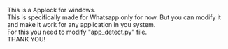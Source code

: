This is a Applock for windows.
<br>
This is specifically made for Whatsapp only for now. But you can modify it and make it work for any application in you system.
<br>
For this you need to modify "app_detect.py" file.
<br>
THANK YOU!
